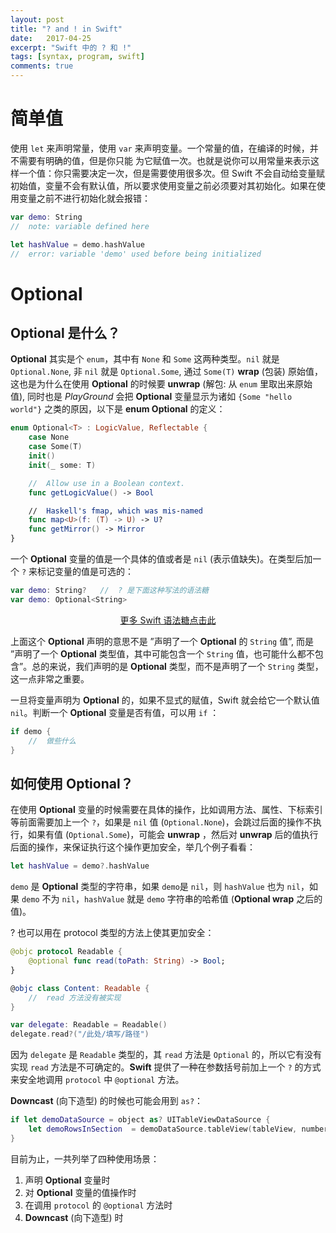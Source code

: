 ```yaml
---
layout: post
title: "? and ! in Swift"
date:   2017-04-25
excerpt: "Swift 中的 ? 和 !"
tags: [syntax, program, swift]
comments: true
---
```


# 简单值

使用 `let` 来声明常量，使用 `var` 来声明变量。一个常量的值，在编译的时候，并不需要有明确的值，但是你只能 为它赋值一次。也就是说你可以用常量来表示这样一个值：你只需要决定一次，但是需要使用很多次。但 Swift 不会自动给变量赋初始值，变量不会有默认值，所以要求使用变量之前必须要对其初始化。如果在使用变量之前不进行初始化就会报错：

```swift
var demo: String
//	note: variable defined here

let hashValue = demo.hashValue
//	error: variable 'demo' used before being initialized
```

# Optional

## Optional 是什么？

**Optional** 其实是个 `enum`，其中有 `None` 和 `Some` 这两种类型。`nil` 就是 `Optional.None`, 非 `nil` 就是 `Optional.Some`, 通过 `Some(T)` **wrap** (包装) 原始值，这也是为什么在使用 **Optional** 的时候要 **unwrap** (解包: 从 `enum` 里取出来原始值), 同时也是 *PlayGround* 会把 **Optional** 变量显示为诸如 `{Some "hello world"}` 之类的原因，以下是 **enum Optional** 的定义：

```swift
enum Optional<T> : LogicValue, Reflectable {
    case None
    case Some(T)
    init()
    init(_ some: T)

    //	Allow use in a Boolean context.
    func getLogicValue() -> Bool

    //	Haskell's fmap, which was mis-named
    func map<U>(f: (T) -> U) -> U?
    func getMirror() -> Mirror
}
```

一个 **Optional** 变量的值是一个具体的值或者是 `nil` (表示值缺失)。在类型后加一个 `?` 来标记变量的值是可选的：

```swift
var demo: String?	//	? 是下面这种写法的语法糖
var demo: Optional<String>
```

<center><a href = "http://uvwvu.com/syntacticSugarSwift">更多 Swift 语法糖点击此</a></center>

上面这个 **Optional** 声明的意思不是 ”声明了一个 **Optional** 的 `String` 值”, 而是 ”声明了一个 **Optional** 类型值，其中可能包含一个 `String` 值，也可能什么都不包含”。总的来说，我们声明的是 **Optional** 类型，而不是声明了一个 `String` 类型，这一点非常之重要。

一旦将变量声明为 **Optional** 的，如果不显式的赋值，Swift 就会给它一个默认值 `nil`。判断一个 **Optional** 变量是否有值，可以用 `if` ：

```swift
if demo {
	//	做些什么
}
```

## 如何使用 Optional？

在使用 **Optional** 变量的时候需要在具体的操作，比如调用方法、属性、下标索引等前面需要加上一个 `?`，如果是 `nil` 值 (`Optional.None`)，会跳过后面的操作不执行，如果有值 (`Optional.Some`)，可能会 **unwrap** ，然后对 **unwrap** 后的值执行后面的操作，来保证执行这个操作更加安全，举几个例子看看：

```swift
let hashValue = demo?.hashValue
```

`demo` 是 **Optional** 类型的字符串，如果 `demo`是 `nil`，则 `hashValue` 也为 `nil`，如果 `demo` 不为 `nil`，`hashValue` 就是 `demo` 字符串的哈希值 (**Optional wrap** 之后的值)。

? 也可以用在 protocol 类型的方法上使其更加安全：

```Swift
@objc protocol Readable {
    @optional func read(toPath: String) -> Bool;
}

@objc class Content: Readable {
    //	read 方法没有被实现
}

var delegate: Readable = Readable()
delegate.read?("/此处/填写/路径")
```
因为 `delegate` 是 `Readable` 类型的，其 `read` 方法是 `Optional` 的，所以它有没有实现 `read` 方法是不可确定的。**Swift** 提供了一种在参数括号前加上一个 `?` 的方式来安全地调用 `protocol` 中 `@optional` 方法。

**Downcast** (向下造型) 的时候也可能会用到 `as?`：

```swift
if let demoDataSource = object as? UITableViewDataSource {
    let demoRowsInSection  = demoDataSource.tableView(tableView, numberOfRowsInSection: 0)
}
```

目前为止，一共列举了四种使用场景：

1. 声明 **Optional** 变量时
2. 对 **Optional** 变量的值操作时
3. 在调用 `protocol` 的 `@optional` 方法时
4. **Downcast** (向下造型) 时

